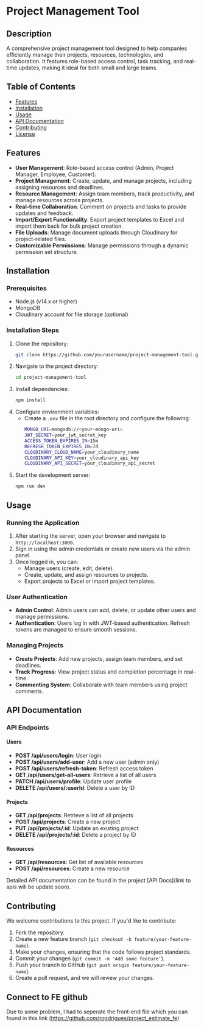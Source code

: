 
# Project Management Tool

## Description
A comprehensive project management tool designed to help companies efficiently manage their projects, resources, technologies, and collaboration. It features role-based access control, task tracking, and real-time updates, making it ideal for both small and large teams.

## Table of Contents
- [Features](#features)
- [Installation](#installation)
- [Usage](#usage)
- [API Documentation](#api-documentation)
- [Contributing](#contributing)
- [License](#license)

## Features
- **User Management**: Role-based access control (Admin, Project Manager, Employee, Customer).
- **Project Management**: Create, update, and manage projects, including assigning resources and deadlines.
- **Resource Management**: Assign team members, track productivity, and manage resources across projects.
- **Real-time Collaboration**: Comment on projects and tasks to provide updates and feedback.
- **Import/Export Functionality**: Export project templates to Excel and import them back for bulk project creation.
- **File Uploads**: Manage document uploads through Cloudinary for project-related files.
- **Customizable Permissions**: Manage permissions through a dynamic permission set structure.

## Installation

### Prerequisites
- Node.js (v14.x or higher)
- MongoDB
- Cloudinary account for file storage (optional)

### Installation Steps
1. Clone the repository:
    ```bash
    git clone https://github.com/yourusername/project-management-tool.git
    ```
2. Navigate to the project directory:
    ```bash
    cd project-management-tool
    ```
3. Install dependencies:
    ```bash
    npm install
    ```
4. Configure environment variables:
    - Create a `.env` file in the root directory and configure the following:
      ```bash
      MONGO_URI=mongodb://<your-mongo-uri>
      JWT_SECRET=your_jwt_secret_key
      ACCESS_TOKEN_EXPIRES_IN=15m
      REFRESH_TOKEN_EXPIRES_IN=7d
      CLOUDINARY_CLOUD_NAME=your_cloudinary_name
      CLOUDINARY_API_KEY=your_cloudinary_api_key
      CLOUDINARY_API_SECRET=your_cloudinary_api_secret
      ```
5. Start the development server:
    ```bash
    npm run dev
    ```

## Usage

### Running the Application
1. After starting the server, open your browser and navigate to `http://localhost:3000`.
2. Sign in using the admin credentials or create new users via the admin panel.
3. Once logged in, you can:
   - Manage users (create, edit, delete).
   - Create, update, and assign resources to projects.
   - Export projects to Excel or import project templates.

### User Authentication
- **Admin Control**: Admin users can add, delete, or update other users and manage permissions.
- **Authentication**: Users log in with JWT-based authentication. Refresh tokens are managed to ensure smooth sessions.

### Managing Projects
- **Create Projects**: Add new projects, assign team members, and set deadlines.
- **Track Progress**: View project status and completion percentage in real-time.
- **Commenting System**: Collaborate with team members using project comments.

## API Documentation

### API Endpoints
#### Users
- **POST /api/users/login**: User login
- **POST /api/users/add-user**: Add a new user (admin only)
- **POST /api/users/refresh-token**: Refresh access token
- **GET /api/users/get-all-users**: Retrieve a list of all users
- **PATCH /api/users/profile**: Update user profile
- **DELETE /api/users/:userId**: Delete a user by ID

#### Projects
- **GET /api/projects**: Retrieve a list of all projects
- **POST /api/projects**: Create a new project
- **PUT /api/projects/:id**: Update an existing project
- **DELETE /api/projects/:id**: Delete a project by ID

#### Resources
- **GET /api/resources**: Get list of available resources
- **POST /api/resources**: Create a new resource

Detailed API documentation can be found in the project [API Docs](link to apis will be update soon).

## Contributing
We welcome contributions to this project. If you'd like to contribute:
1. Fork the repository.
2. Create a new feature branch (`git checkout -b feature/your-feature-name`).
3. Make your changes, ensuring that the code follows project standards.
4. Commit your changes (`git commit -m 'Add some feature'`).
5. Push your branch to GitHub (`git push origin feature/your-feature-name`).
6. Create a pull request, and we will review your changes.

## Connect to FE github
Due to some problem, I had to seperate the front-end file which you can found in this link (https://github.com/rogdrigues/project_estimate_fe)